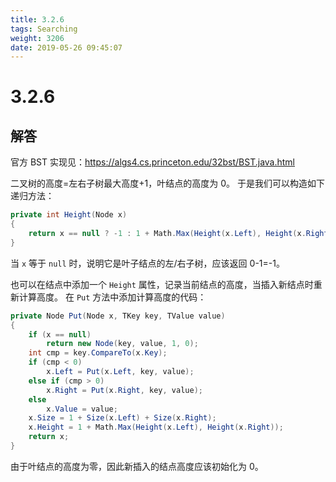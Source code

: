 ```yaml
---
title: 3.2.6
tags: Searching
weight: 3206
date: 2019-05-26 09:45:07
---
```


# 3.2.6


## 解答

官方 BST 实现见：https://algs4.cs.princeton.edu/32bst/BST.java.html

二叉树的高度=左右子树最大高度+1，叶结点的高度为 0。
于是我们可以构造如下递归方法：

```csharp
private int Height(Node x)
{
    return x == null ? -1 : 1 + Math.Max(Height(x.Left), Height(x.Right));
}
```

当 `x` 等于 `null` 时，说明它是叶子结点的左/右子树，应该返回 0-1=-1。

也可以在结点中添加一个 `Height` 属性，记录当前结点的高度，当插入新结点时重新计算高度。
在 `Put` 方法中添加计算高度的代码：

```csharp
private Node Put(Node x, TKey key, TValue value)
{
    if (x == null)
        return new Node(key, value, 1, 0);
    int cmp = key.CompareTo(x.Key);
    if (cmp < 0)
        x.Left = Put(x.Left, key, value);
    else if (cmp > 0)
        x.Right = Put(x.Right, key, value);
    else
        x.Value = value;
    x.Size = 1 + Size(x.Left) + Size(x.Right);
    x.Height = 1 + Math.Max(Height(x.Left), Height(x.Right));
    return x;
}
```

由于叶结点的高度为零，因此新插入的结点高度应该初始化为 0。
